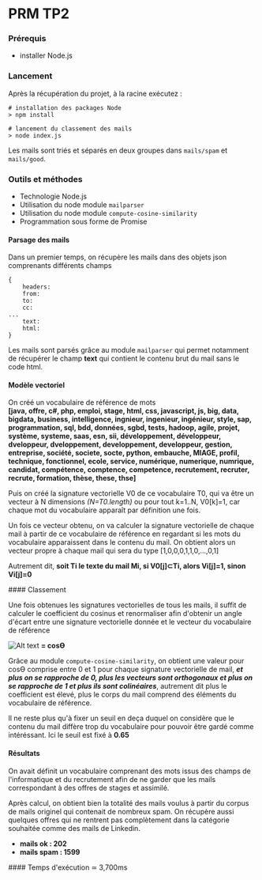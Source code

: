 # PRM TP2

### Prérequis
- installer Node.js

### Lancement
Après la récupération du projet, à la racine exécutez :
```
# installation des packages Node
> npm install

# lancement du classement des mails
> node index.js
```

Les mails sont triés et séparés en deux groupes dans `mails/spam` et `mails/good`.

### Outils et méthodes

- Technologie Node.js
- Utilisation du node module `mailparser`
- Utilisation du node module `compute-cosine-similarity`
- Programmation sous forme de Promise


#### Parsage des mails

Dans un premier temps, on récupère les mails dans des objets json comprenants différents champs
```
{
    headers:
    from:
    to:
    cc:
...
    text:
    html:
}
```

Les mails sont parsés grâce au module `mailparser` qui permet notamment de récupérer le champ __text__ qui contient le contenu brut du mail sans le code html.

#### Modèle vectoriel

On créé un vocabulaire de référence de mots  
__[java, offre, c#, php, emploi, stage, html, css, javascript, js, big, data, bigdata, business, intelligence, ingnieur, ingenieur, ingénieur, style, sap, programmation, sql, bdd, données, sgbd, tests, hadoop, agile, projet, système, systeme, saas, esn, sii, développement, développeur, dveloppeur, dveloppement, developpement, developpeur, gestion, entreprise, société, societe, socte, python, embauche, MIAGE, profil, technique, fonctionnel, ecole, service, numérique, numerique, numrique, candidat, compétence, comptence, competence, recrutement, recruter, recrute, formation, thèse, these, thse]__

Puis on créé la signature vectorielle V0 de ce vocabulaire T0, qui va être un vecteur à N dimensions *(N=T0.length)* ou pour tout k=1..N, V0[k]=1, car chaque mot du vocabulaire apparaît par définition une fois.

Un fois ce vecteur obtenu, on va calculer la signature vectorielle de chaque mail à partir de ce vocabulaire de référence en regardant si les mots du vocabulaire apparaissent dans le contenu du mail.
On obtient alors un vecteur propre à chaque mail qui sera du type [1,0,0,0,1,1,0,...,0,1]

Autrement dit, __soit Ti le texte du mail Mi, si V0[j]⊂Ti, alors Vi[j]=1, sinon Vi[j]=0__


#### Classement

Une fois obtenues les signatures vectorielles de tous les mails, il suffit de calculer le coefficient du cosinus et renormaliser  afin d'obtenir un angle d'écart entre une signature vectorielle donnée et le vecteur du vocabulaire de référence

![Alt text](https://cdn.rawgit.com/compute-io/cosine-similarity/bdef940bf4e6d320d2652b52f54f58cf2ea5d794/docs/img/eqn_similarity.svg "formule de la similarité cosinusal") __= cosϴ__

Grâce au module `compute-cosine-similarity`, on obtient une valeur pour cosϴ comprise entre 0 et 1 pour chaque signature vectorielle de mail, __*et plus on se rapproche de 0, plus les vecteurs sont orthogonaux et plus on se rapproche de 1 et plus ils sont colinéaires*__, autrement dit plus le coefficient est élevé, plus le corps du mail comprend des éléments du vocabulaire de référence.

Il ne reste plus qu'à fixer un seuil en deça duquel on considère que le contenu du mail diffère trop du vocabulaire pour pouvoir être gardé comme intéréssant. Ici le seuil est fixé à __0.65__


#### Résultats

On avait définit un vocabulaire comprenant des mots issus des champs de l'informatique et du recrutement afin de ne garder que les mails correspondant à des offres de stages et assimilé.

Après calcul, on obtient bien la totalité des mails voulus à partir du corpus de mails originel qui contenait de nombreux spam. On récupère aussi quelques offres qui ne rentrent pas complètement dans la catégorie souhaitée comme des mails de Linkedin.

- __mails ok    : 202__
- __mails spam  : 1599__


#### Temps d'exécution ≃ 3,700ms
